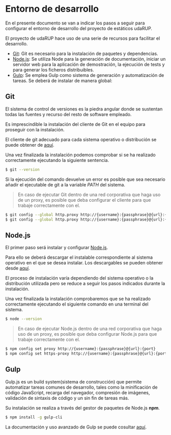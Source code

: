 # Entorno de desarrollo

En el presente documento se van a indicar los pasos a seguir para configurar el entorno de desarrollo del proyecto de estáticos udaRUP.

El proyecto de udaRUP hace uso de una serie de recursos para facilitar el desarrollo.

* [Git](https://git-scm.com/): Git es necesario para la instalación de paquetes y dependencias.
* [Node.js](https://nodejs.org): Se utiliza Node para la generación de documentación, iniciar un servidor web para la aplicación de demostración, la ejecución de tests y para generar los ficheros distribuibles.
* [Gulp](http://gulpjs.com/): Se emplea Gulp como sistema de generación y automatización de tareas. Se deberá de instalar de manera global:

## Git

El sistema de control de versiones es la piedra angular donde se sustentan todas las fuentes y recurso del resto de software empleado.

Es imprescindible la instalación del cliente de Git en el equipo para proseguir con la instalación.

El cliente de git adecuado para cada sistema operativo o distribución se puede obtener de [aquí](https://git-scm.com/downloads).


Una vez finalizada la instalación podemos comprobar si se ha realizado correctamente ejecutando la siguiente sentencia.

```bash
$ git --version
```

Si la ejecución del comando devuelve un error es posible que sea necesario añadir el ejecutable de git a la variable *PATH* del sistema.

> En caso de ejecutar Git dentro de una red corporativa que haga uso de un proxy, es posible que deba configurar el cliente para que trabaje correctamente con el.
```bash
$ git config --global http.proxy http://{username}:{passphrase}@{url}:{port}
$ git config --global http.proxy http://{username}:{passphrase}@{url}:{port}
```

## Node.js

El primer paso será instalar y configurar [Node.js](https://nodejs.org/en/).

Para ello se deberá descargar el instalable correspondiente al sistema operativo en el que se desea instalar. Los descargables se pueden obtener desde [aquí](https://nodejs.org/en/download/).

El proceso de instalación varía dependiendo del sistema operativo o la distribución utilizada pero se reduce a seguir los pasos indicados durante la instalación.

Una vez finalizada la instalación comprobaremos que se ha realizado correctamente ejecutando el siguiente comando en una terminal del sistema.

```bash
$ node --version
```

> En caso de ejecutar Node.js dentro de una red corporativa que haga uso de un proxy, es posible que deba configurar Node.js para que trabaje correctamente con el.
```bash
$ npm config set proxy http://{username}:{passphrase}@{url}:{port}
$ npm config set https-proxy http://{username}:{passphrase}@{url}:{port}
```

## Gulp

Gulp.js es un build system(sistema de construcción) que permite automatizar tareas comunes de desarrollo, tales como la minificación de código JavaScript, recarga del navegador, compresión de imágenes, validación de sintaxis de código y un sin fin de tareas más.

Su instalación se realiza a través del gestor de paquetes de Node.js **npm**.

```bash
$ npm install -g gulp-cli
```

La documentación y uso avanzado de Gulp se puede cosultar [aquí](http://gulpjs.com/).
